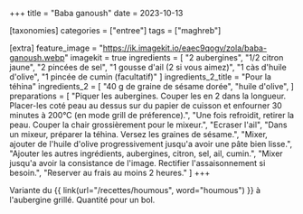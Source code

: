 +++
title = "Baba ganoush"
date = 2023-10-13

[taxonomies]
categories = ["entree"]
tags = ["maghreb"]

[extra]
feature_image = "https://ik.imagekit.io/eaec9qogv/zola/baba-ganoush.webp"
imagekit = true
ingredients = [
  "2 aubergines",
  "1/2 citron jaune",
  "2 pincées de sel",
  "1 gousse d'ail (2 si vous aimez)",
  "1 càs d'huile d'olive",
  "1 pincée de cumin (facultatif)"
]
ingredients_2_title = "Pour la téhina"
ingredients_2 = [
  "40 g de graine de sésame dorée",
  "huile d'olive",
]
preparations = [
  "Piquer les aubergines. Couper les en 2 dans la longueur. Placer-les coté peau au dessus sur du papier de cuisson et enfourner 30 minutes à 200°C (en mode grill de préference).",
  "Une fois refroidit, retirer la peau. Couper la chair grossièrement pour le mixeur.",
  "Ecraser l'ail",
  "Dans un mixeur, préparer la téhina. Versez les graines de sésame.",
  "Mixer, ajouter de l'huile d'olive progressivement jusqu'a avoir une pâte bien lisse.",
  "Ajouter les autres ingrédients, aubergines, citron, sel, ail, cumin.",
  "Mixer jusqu'a avoir la consistance de l'image. Rectifier l'assaisonnement si besoin.",
  "Reserver au frais au moins 2 heures."
]
+++

Variante du {{ link(url="/recettes/houmous", word="houmous") }} à l'aubergine grillé. Quantité pour un bol.
